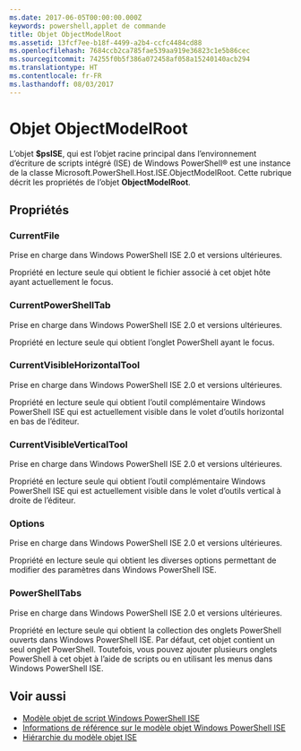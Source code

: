 ```yaml
---
ms.date: 2017-06-05T00:00:00.000Z
keywords: powershell,applet de commande
title: Objet ObjectModelRoot
ms.assetid: 13fcf7ee-b18f-4499-a2b4-ccfc4484cd88
ms.openlocfilehash: 7684ccb2ca785fae539aa919e36823c1e5b86cec
ms.sourcegitcommit: 74255f0b5f386a072458af058a15240140acb294
ms.translationtype: HT
ms.contentlocale: fr-FR
ms.lasthandoff: 08/03/2017
---
```

# <a name="the-objectmodelroot-object"></a>Objet ObjectModelRoot
  L’objet **$psISE**, qui est l’objet racine principal dans l’environnement d’écriture de scripts intégré (ISE) de Windows PowerShell® est une instance de la classe Microsoft.PowerShell.Host.ISE.ObjectModelRoot. Cette rubrique décrit les propriétés de l’objet **ObjectModelRoot**.

## <a name="properties"></a>Propriétés

### <a name="currentfile"></a>CurrentFile
  Prise en charge dans Windows PowerShell ISE 2.0 et versions ultérieures. 

 Propriété en lecture seule qui obtient le fichier associé à cet objet hôte ayant actuellement le focus.

### <a name="currentpowershelltab"></a>CurrentPowerShellTab
  Prise en charge dans Windows PowerShell ISE 2.0 et versions ultérieures. 

 Propriété en lecture seule qui obtient l’onglet PowerShell ayant le focus.

### <a name="currentvisiblehorizontaltool"></a>CurrentVisibleHorizontalTool
  Prise en charge dans Windows PowerShell ISE 2.0 et versions ultérieures. 

 Propriété en lecture seule qui obtient l’outil complémentaire Windows PowerShell ISE qui est actuellement visible dans le volet d’outils horizontal en bas de l’éditeur.

### <a name="currentvisibleverticaltool"></a>CurrentVisibleVerticalTool
  Prise en charge dans Windows PowerShell ISE 2.0 et versions ultérieures. 

 Propriété en lecture seule qui obtient l’outil complémentaire Windows PowerShell ISE qui est actuellement visible dans le volet d’outils vertical à droite de l’éditeur.

### <a name="options"></a>Options
  Prise en charge dans Windows PowerShell ISE 2.0 et versions ultérieures. 

 Propriété en lecture seule qui obtient les diverses options permettant de modifier des paramètres dans Windows PowerShell ISE.

### <a name="powershelltabs"></a>PowerShellTabs
  Prise en charge dans Windows PowerShell ISE 2.0 et versions ultérieures. 

 Propriété en lecture seule qui obtient la collection des onglets PowerShell ouverts dans Windows PowerShell ISE. Par défaut, cet objet contient un seul onglet PowerShell. Toutefois, vous pouvez ajouter plusieurs onglets PowerShell à cet objet à l’aide de scripts ou en utilisant les menus dans Windows PowerShell ISE.

## <a name="see-also"></a>Voir aussi
- [Modèle objet de script Windows PowerShell ISE](The-Windows-PowerShell-ISE-Scripting-Object-Model.md) 
- [Informations de référence sur le modèle objet Windows PowerShell ISE](Windows-PowerShell-ISE-Object-Model-Reference.md) 
- [Hiérarchie du modèle objet ISE](The-ISE-Object-Model-Hierarchy.md)

  
